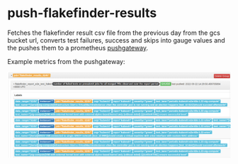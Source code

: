 # push-flakefinder-results

Fetches the flakefinder result csv file from the previous day from the gcs bucket url, converts test failures, success and skips into gauge values and the pushes them to a prometheus [pushgateway].

Example metrics from the pushgateway:

![pushgateway metrics](img.png)

[pushgateway]: https://github.com/prometheus/pushgateway
